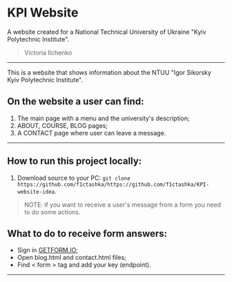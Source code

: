 # KPI Website
A website created for a National Technical University of Ukraine "Kyiv Polytechnic Institute".

> Victoria Ilchenko

------------------------------------

This is a website that shows information about the NTUU "Igor Sikorsky Kyiv Polytechnic Institute". 
## On the website a user can find:
1. The main page with a menu and the university's description;
2. ABOUT, COURSE, BLOG pages;
3. A CONTACT page where user can leave a message.

------------------------------------

## How to run this project locally:
1. Download source to your PC: ```git clone https://github.com/f1ctashka/https://github.com/f1ctashka/KPI-website-idea```.

> NOTE: if you want to receive a user's message from a form you need to do some actions.

## What to do to receive form answers:
- Sign in [GETFORM.IO](https://getform.io/);
- Open blog.html and contact.html files;
- Find < form > tag and add your key (endpoint).

------------------------------------
